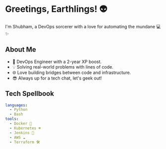 # Greetings, Earthlings! 👽

I'm Shubham, a DevOps sorcerer with a love for automating the mundane 💻✨

## About Me

- 🚀 DevOps Engineer with a 2-year XP boost.
- 💡 Solving real-world problems with lines of code.
- 🌐 Love building bridges between code and infrastructure.
- 😎 Always up for a tech chat, let's geek out!

## Tech Spellbook

```yaml
languages:
  - Python
  - Bash
tools:
  - Docker 🐳
  - Kubernetes ☸️
  - Jenkins 🚀
  - AWS ☁️
  - Terraform 🛠️
